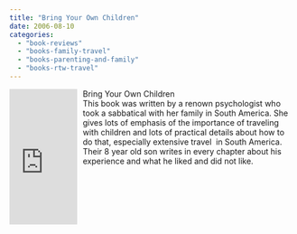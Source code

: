 ```yaml
---
title: "Bring Your Own Children"
date: 2006-08-10
categories: 
  - "book-reviews"
  - "books-family-travel"
  - "books-parenting-and-family"
  - "books-rtw-travel"
---
```


<iframe scrolling="no" frameborder="0" marginheight="0" marginwidth="0" src="http://rcm.amazon.com/e/cm?t=soultravelers-20&o=1&p=8&l=as1&asins=1887542485&fc1=000000&IS2=1&lt1=_blank&lc1=0000FF&bc1=000000&bg1=FFFFFF&f=ifr" style="width: 120px; height: 240px; margin-right: 10px; float: left; margin-bottom: 20px;"></iframe>

Bring Your Own Children  
This book was written by a renown psychologist who took a sabbatical with her family in South America. She gives lots of emphasis of the importance of traveling with children and lots of practical details about how to do that, especially extensive travel  in South America. Their 8 year old son writes in every chapter about his experience and what he liked and did not like.

